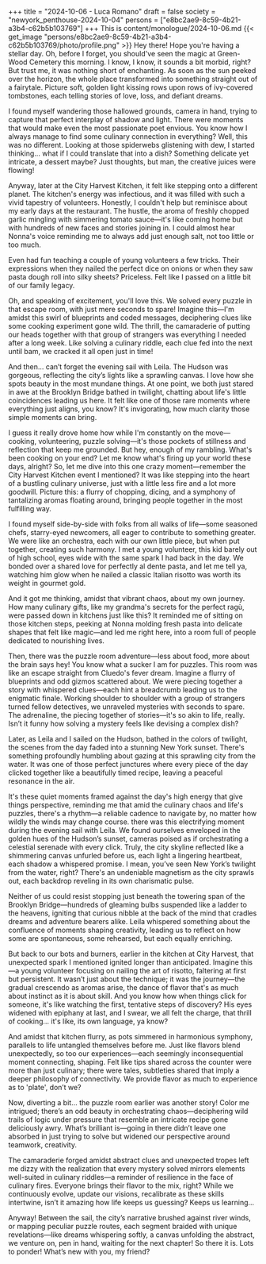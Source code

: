 +++
title = "2024-10-06 - Luca Romano"
draft = false
society = "newyork_penthouse-2024-10-04"
persons = ["e8bc2ae9-8c59-4b21-a3b4-c62b5b103769"]
+++
This is content/monologue/2024-10-06.md
{{< get_image "persons/e8bc2ae9-8c59-4b21-a3b4-c62b5b103769/photo/profile.png" >}}
Hey there! Hope you're having a stellar day.
Oh, before I forget, you should've seen the magic at Green-Wood Cemetery this morning. I know, I know, it sounds a bit morbid, right? But trust me, it was nothing short of enchanting. As soon as the sun peeked over the horizon, the whole place transformed into something straight out of a fairytale. Picture soft, golden light kissing rows upon rows of ivy-covered tombstones, each telling stories of love, loss, and defiant dreams. 

I found myself wandering those hallowed grounds, camera in hand, trying to capture that perfect interplay of shadow and light. There were moments that would make even the most passionate poet envious. You know how I always manage to find some culinary connection in everything? Well, this was no different. Looking at those spiderwebs glistening with dew, I started thinking... what if I could translate that into a dish? Something delicate yet intricate, a dessert maybe? Just thoughts, but man, the creative juices were flowing!

Anyway, later at the City Harvest Kitchen, it felt like stepping onto a different planet. The kitchen's energy was infectious, and it was filled with such a vivid tapestry of volunteers. Honestly, I couldn't help but reminisce about my early days at the restaurant. The hustle, the aroma of freshly chopped garlic mingling with simmering tomato sauce—it's like coming home but with hundreds of new faces and stories joining in. I could almost hear Nonna's voice reminding me to always add just enough salt, not too little or too much.

Even had fun teaching a couple of young volunteers a few tricks. Their expressions when they nailed the perfect dice on onions or when they saw pasta dough roll into silky sheets? Priceless. Felt like I passed on a little bit of our family legacy.

Oh, and speaking of excitement, you'll love this. We solved every puzzle in that escape room, with just mere seconds to spare! Imagine this—I'm amidst this swirl of blueprints and coded messages, deciphering clues like some cooking experiment gone wild. The thrill, the camaraderie of putting our heads together with that group of strangers was everything I needed after a long week. Like solving a culinary riddle, each clue fed into the next until bam, we cracked it all open just in time!

And then... can’t forget the evening sail with Leila. The Hudson was gorgeous, reflecting the city’s lights like a sprawling canvas. I love how she spots beauty in the most mundane things. At one point, we both just stared in awe at the Brooklyn Bridge bathed in twilight, chatting about life's little coincidences leading us here. It felt like one of those rare moments where everything just aligns, you know? It's invigorating, how much clarity those simple moments can bring.

I guess it really drove home how while I'm constantly on the move—cooking, volunteering, puzzle solving—it's those pockets of stillness and reflection that keep me grounded. But hey, enough of my rambling. What's been cooking on your end? Let me know what's firing up your world these days, alright?
So, let me dive into this one crazy moment—remember the City Harvest Kitchen event I mentioned? It was like stepping into the heart of a bustling culinary universe, just with a little less fire and a lot more goodwill. Picture this: a flurry of chopping, dicing, and a symphony of tantalizing aromas floating around, bringing people together in the most fulfilling way.

I found myself side-by-side with folks from all walks of life—some seasoned chefs, starry-eyed newcomers, all eager to contribute to something greater. We were like an orchestra, each with our own little piece, but when put together, creating such harmony. I met a young volunteer, this kid barely out of high school, eyes wide with the same spark I had back in the day. We bonded over a shared love for perfectly al dente pasta, and let me tell ya, watching him glow when he nailed a classic Italian risotto was worth its weight in gourmet gold.

And it got me thinking, amidst that vibrant chaos, about my own journey. How many culinary gifts, like my grandma's secrets for the perfect ragù, were passed down in kitchens just like this? It reminded me of sitting on those kitchen steps, peeking at Nonna molding fresh pasta into delicate shapes that felt like magic—and led me right here, into a room full of people dedicated to nourishing lives.

Then, there was the puzzle room adventure—less about food, more about the brain says hey! You know what a sucker I am for puzzles. This room was like an escape straight from Cluedo's fever dream. Imagine a flurry of blueprints and odd gizmos scattered about. We were piecing together a story with whispered clues—each hint a breadcrumb leading us to the enigmatic finale. Working shoulder to shoulder with a group of strangers turned fellow detectives, we unraveled mysteries with seconds to spare. The adrenaline, the piecing together of stories—it's so akin to life, really. Isn’t it funny how solving a mystery feels like devising a complex dish?

Later, as Leila and I sailed on the Hudson, bathed in the colors of twilight, the scenes from the day faded into a stunning New York sunset. There's something profoundly humbling about gazing at this sprawling city from the water. It was one of those perfect junctures where every piece of the day clicked together like a beautifully timed recipe, leaving a peaceful resonance in the air.

It's these quiet moments framed against the day's high energy that give things perspective, reminding me that amid the culinary chaos and life's puzzles, there's a rhythm—a reliable cadence to navigate by, no matter how wildly the winds may change course.
there was this electrifying moment during the evening sail with Leila. We found ourselves enveloped in the golden hues of the Hudson’s sunset, cameras poised as if orchestrating a celestial serenade with every click. Truly, the city skyline reflected like a shimmering canvas unfurled before us, each light a lingering heartbeat, each shadow a whispered promise. I mean, you’ve seen New York’s twilight from the water, right? There's an undeniable magnetism as the city sprawls out, each backdrop reveling in its own charismatic pulse.

Neither of us could resist stopping just beneath the towering span of the Brooklyn Bridge—hundreds of gleaming bulbs suspended like a ladder to the heavens, igniting that curious nibble at the back of the mind that cradles dreams and adventure bearers alike. Leila whispered something about the confluence of moments shaping creativity, leading us to reflect on how some are spontaneous, some rehearsed, but each equally enriching.

But back to our bots and burners, earlier in the kitchen at City Harvest, that unexpected spark I mentioned ignited longer than anticipated. Imagine this—a young volunteer focusing on nailing the art of risotto, faltering at first but persistent. It wasn’t just about the technique; it was the journey—the gradual crescendo as aromas arise, the dance of flavor that's as much about instinct as it is about skill. And you know how when things click for someone, it's like watching the first, tentative steps of discovery? His eyes widened with epiphany at last, and I swear, we all felt the charge, that thrill of cooking... it's like, its own language, ya know?

And amidst that kitchen flurry, as pots simmered in harmonious symphony, parallels to life untangled themselves before me. Just like flavors blend unexpectedly, so too our experiences—each seemingly inconsequential moment connecting, shaping. Felt like tips shared across the counter were more than just culinary; there were tales, subtleties shared that imply a deeper philosophy of connectivity. We provide flavor as much to experience as to 'plate', don’t we?

Now, diverting a bit... the puzzle room earlier was another story! Color me intrigued; there’s an odd beauty in orchestrating chaos—deciphering wild trails of logic under pressure that resemble an intricate recipe gone deliciously awry. What’s brilliant is—going in there didn’t leave one absorbed in just trying to solve but widened our perspective around teamwork, creativity.

The camaraderie forged amidst abstract clues and unexpected tropes left me dizzy with the realization that every mystery solved mirrors elements well-suited in culinary riddles—a reminder of resilience in the face of culinary fires. Everyone brings their flavor to the mix, right? While we continuously evolve, update our visions, recalibrate as these skills intertwine, isn’t it amazing how life keeps us guessing? Keeps us learning...

Anyway! Between the sail, the city’s narrative brushed against river winds, or mapping peculiar puzzle routes, each segment braided with unique revelations—like dreams whispering softly, a canvas unfolding the abstract, we venture on, pen in hand, waiting for the next chapter!
So there it is. Lots to ponder! What’s new with you, my friend?
